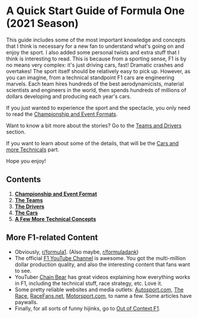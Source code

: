# A Quick Start Guide of Formula One (2021 Season)

This guide includes some of the most important knowledge and concepts that I think is necessary for a new fan to understand what's going on and enjoy the sport. I also added some personal twists and extra stuff that I think is interesting to read. This is because from a sporting sense, F1 is by no means very complex: it's just driving cars, fast! Dramatic crashes and overtakes! The sport itself should be relatively easy to pick up. However, as you can imagine, from a technical standpoint F1 cars are engineering marvels. Each team hires hundreds of the best aerodynamicists, material scientists and engineers in the world, then spends hundreds of millions of dollars developing and producing each year's cars.

If you just wanted to experience the sport and the spectacle, you only need to read the [Championship and Event Formats](championship.md).

Want to know a bit more about the stories? Go to the [Teams and Drivers](teams_and_drivers.md) section.

If you want to learn about some of the details, that will be the [Cars and more Technicals](technicals.md) part.

Hope you enjoy!

## Contents

1. [**Championship and Event Format**](championship.md#championship-and-event-format)
1. [**The Teams**](teams_and_drivers.md#the-teams)
1. [**The Drivers**](teams_and_drivers.md#the-drivers)
1. [**The Cars**](technicals.md#the-cars)
1. [**A Few More Technical Concepts**](technicals.md#more-technical-concepts)

## More F1-related Content

- Obviously, [r/formula1](https://www.reddit.com/r/formula1/). (Also maybe, [r/formuladank](https://www.reddit.com/r/formuladank/))<!-- - The Netflix show [Drive to Survive](https://www.netflix.com/title/80204890) has attracted a large number of new fans from the US recently. It's really well made, in fact the only reason I subscribe to Netflix for 1 month every year. There's quite a lot of drama, although also some forced and manufactured drama. It covers many more interesting characters and stories in the paddock than what I can include in this guide. All in all a very good show. Season 3 premieres on March 19. -->
- The official [F1 YouTube Channel](https://www.youtube.com/user/Formula1) is awesome. You got the multi-million dollar production quality, and also the interesting content that fans want to see.
- YouTuber [Chain Bear](https://www.youtube.com/user/chainbearf1) has great videos explaining how everything works in F1, including the technical stuff, race strategy, etc. Love it.
- Some pretty reliable websites and media outlets: [Autosport.com](https://www.autosport.com/), [The Race](https://the-race.com/), [RaceFans.net](https://www.racefans.net/), [Motorsport.com](https://www.motorsport.com/), to name a few. Some articles have paywalls.
- Finally, for all sorts of funny hijinks, go to [Out of Context F1](https://www.youtube.com/channel/UCeL5SSTtkr7xEePMzqHaqZA).

